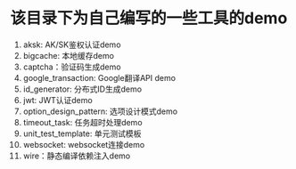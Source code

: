 # 该目录下为自己编写的一些工具的demo
1. aksk: AK/SK鉴权认证demo
2. bigcache: 本地缓存demo
3. captcha：验证码生成demo
4. google_transaction: Google翻译API demo
5. id_generator: 分布式ID生成demo
6. jwt: JWT认证demo
7. option_design_pattern: 选项设计模式demo
8. timeout_task: 任务超时处理demo
9. unit_test_template: 单元测试模板
10. websocket: websocket连接demo
11. wire：静态编译依赖注入demo